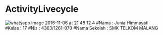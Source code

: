 # ActivityLivecycle
![whatsapp image 2016-11-06 at 21 48 12 4](https://cloud.githubusercontent.com/assets/22739219/20038910/f99f788a-a46d-11e6-91b0-8dde3793e961.jpeg)
#Nama          : Junia Himmayati
#Kelas         : 17
#Nis           : 4363/1261-070
#Nama Sekolah  : SMK TELKOM MALANG
